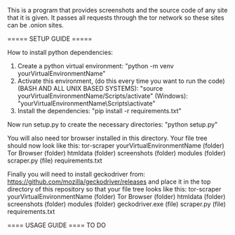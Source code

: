 This is a program that provides screenshots and the source code of any site that it is given. 
It passes all requests through the tor network so these sites can be .onion sites. 

===== SETUP GUIDE =====

How to install python dependencies:
1. Create a python virtual environment:
    "python -m venv yourVirtualEnvironmentName"
2. Activate this environment, (do this every time you want to run the code)
    (BASH AND ALL UNIX BASED SYSTEMS): "source yourVirtualEnvironmentName/Scripts/activate"
    (Windows): "yourVirtualEnvironmentName\Scripts\activate"
3. Install the dependencies:
    "pip install -r requirements.txt"

Now run setup.py to create the necessary directories:
    "python setup.py"

You will also need tor browser installed in this directory. Your file tree should now look like this:
tor-scraper
    yourVirtualEnvironmentName (folder)
    Tor Browser (folder)
    htmldata (folder)
    screenshots (folder)
    modules (folder)
    scraper.py (file)
    requirements.txt

Finally you will need to install geckodriver from: https://github.com/mozilla/geckodriver/releases
and place it in the top directory of this repository so that your file tree looks like this: 
tor-scraper
    yourVirtualEnvironmentName (folder)
    Tor Browser (folder)
    htmldata (folder)
    screenshots (folder)
    modules (folder)
    geckodriver.exe (file)
    scraper.py (file)
    requirements.txt

==== USAGE GUIDE ====
TO DO 